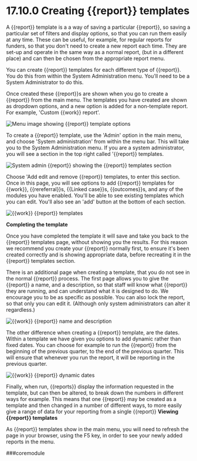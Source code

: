 # 17.10.0    Creating {{report}} templates

A {{report}} template is a a way of saving a particular {{report}}, so saving a particular set of filters and display options, so that you can run them easily at any time.  These can be useful, for example, for regular reports for funders, so that you don't need to create a new report each time.  They are set-up and operate in the same way as a normal report, (but in a different place) and can then be chosen from the appropriate report menu.

You can create {{report}} templates for each different type of {{report}}.  You do this from within the System Administration menu.  You'll need to be a System Administrator to do this.

Once created these {{report}}s are shown when you go to create a {{report}} from the main menu.  The templates you have created are shown as dropdown options, and a new option is added for a non-template report.  For example, 'Custom {{work}} report'.

![Menu image showing {{report}} template options]({{imgpath}}1211a.png)

To create a {{report}} template, use the 'Admin' option in the main menu, and choose 'System administration' from within the menu bar.  This will take you to the System Administration menu.  If you are a system administrator, you will see a section in the top right called '{{report}} templates.

![System admin {{report}} showing the {{report}} templates section]({{imgpath}}1212a.png)

Choose 'Add edit and remove {{report}} templates, to enter this section.  Once in this page, you will see options to add {{report}} templates for {{work}}, {{rereferral}}s, {{Linked case}}s, {{outcomes}}s, and any of the modules you have enabled.  You'll be able to see existing templates which you can edit.  You'll also see an 'add' button at the bottom of each section.

![{{work}} {{report}} templates]({{imgpath}}1213a.png)

__Completing the template__

Once you have completed the template it will save and take you back to the {{report}} templates page, without showing you the results.  For this reason we recommend you create your {{report}} normally first, to ensure it's been created correctly and is showing appropriate data, before recreating it in the {{report}} templates section.

There is an additional page when creating a template, that you do not see in the normal {{report}} process.  The first page allows you to give the {{report}} a name, and a description, so that staff will know what {{report}} they are running, and can understand what it is designed to do.  We encourage you to be as specific as possible.  You can also lock the report, so that only you can edit it.  (Although only system administrators can alter it regardless.)


![{{work}} {{report}} name and description]({{imgpath}}1214a.png)

The other difference when creating a {{report}} template, are the dates.  Within a template we have given you options to add dynamic rather than fixed dates.  You can choose for example to run the {{report}} from the beginning of the previous quarter, to the end of the previous quarter.  This will ensure that whenever you run the report, it will be reporting in the previous quarter.

![{{work}} {{report}} dynamic dates]({{imgpath}}1215a.png)

Finally, when run, {{reports}} display the information requested in the template, but can then be altered, to break down the numbers in different ways for example.  This means that one {{report}} may be created as a template and then changed in a number of different ways, to more easily give a range of data for your reporting from a single {{report}}
__Viewing {{report}} templates__

As {{report}} templates show in the main menu, you will need to refresh the page in your browser, using the F5 key, in order to see your newly added reports in the menu.

###coremodule
